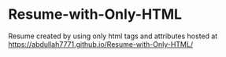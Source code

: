 # Resume-with-Only-HTML
Resume created by using only html tags and attributes
hosted at https://abdullah7771.github.io/Resume-with-Only-HTML/
